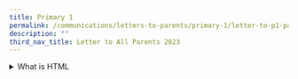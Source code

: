 ```yaml
---
title: Primary 1
permalink: /communications/letters-to-parents/primary-1/letter-to-p1-parents-2023/
description: ""
third_nav_title: Letter to All Parents 2023
---
```



<details> <summary>What is HTML</summary> HTML is the basic building block of the Web.  What is CSS CSS is the language we use to style an HTML document.</details>